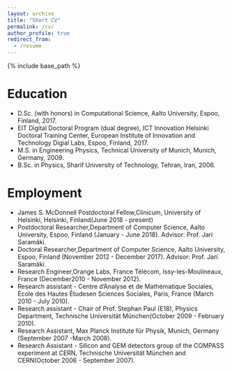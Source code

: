 ```yaml
---
layout: archive
title: "Short CV"
permalink: /cv/
author_profile: true
redirect_from:
  - /resume
---
```


{% include base_path %}



Education
======

* D.Sc. (with honors) in Computational Science, Aalto University, Espoo, Finland, 2017.
* EIT Digital Doctoral Program (dual degree), ICT Innovation
Helsinki Doctoral Training Center, European Institute of Innovation and Technology Digial
Labs, Espoo, Finland, 2017.
* M.S. in Engineering Physics, Technical University of Munich, Munich, Germany, 2009.
* B.Sc. in Physics, Sharif University of Technology, Tehran, Iran, 2006.


Employment
======

* James S. McDonnell Postdoctoral Fellow,Clinicum, University of Helsinki, Helsinki, Finland(June 2018 - present)
* Postdoctoral Researcher,Department of Computer Science, Aalto University, Espoo, Finland (January - June 2018). Advisor: Prof. Jari Saramäki.
* Doctoral Researcher,Department of Computer Science, Aalto University, Espoo, Finland (November 2012 - December 2017). Advisor: Prof. Jari Saramäki.
* Research Engineer,Orange Labs, France Télécom, Issy-les-Moulineaux, France (December2010 - November 2012).
* Research assistant - Centre d’Analyse et de Mathématique Sociales, École des Hautes Étudesen Sciences Sociales, Paris, France (March 2010 - July 2010).
* Research assistant - Chair of Prof. Stephan Paul (E18), Physics Department, Technische Universität München(October 2009 - February 2010).
* Research Assistant, Max Planck Institute für Physik, Munich, Germany (September 2007 -March 2008).
* Research Assistant - Silicon and GEM detectors group of the COMPASS experiment at CERN, Technische Universität München and CERN(October 2006 - September 2007).
